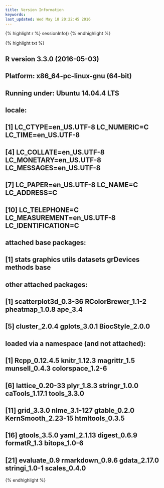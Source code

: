 ```yaml
---
title: Version Information
keywords: 
last_updated: Wed May 18 20:22:45 2016
---
```



{% highlight r %}
sessionInfo()
{% endhighlight %}

{% highlight txt %}
## R version 3.3.0 (2016-05-03)
## Platform: x86_64-pc-linux-gnu (64-bit)
## Running under: Ubuntu 14.04.4 LTS
## 
## locale:
##  [1] LC_CTYPE=en_US.UTF-8       LC_NUMERIC=C               LC_TIME=en_US.UTF-8       
##  [4] LC_COLLATE=en_US.UTF-8     LC_MONETARY=en_US.UTF-8    LC_MESSAGES=en_US.UTF-8   
##  [7] LC_PAPER=en_US.UTF-8       LC_NAME=C                  LC_ADDRESS=C              
## [10] LC_TELEPHONE=C             LC_MEASUREMENT=en_US.UTF-8 LC_IDENTIFICATION=C       
## 
## attached base packages:
## [1] stats     graphics  utils     datasets  grDevices methods   base     
## 
## other attached packages:
## [1] scatterplot3d_0.3-36 RColorBrewer_1.1-2   pheatmap_1.0.8       ape_3.4             
## [5] cluster_2.0.4        gplots_3.0.1         BiocStyle_2.0.0     
## 
## loaded via a namespace (and not attached):
##  [1] Rcpp_0.12.4.5      knitr_1.12.3       magrittr_1.5       munsell_0.4.3      colorspace_1.2-6  
##  [6] lattice_0.20-33    plyr_1.8.3         stringr_1.0.0      caTools_1.17.1     tools_3.3.0       
## [11] grid_3.3.0         nlme_3.1-127       gtable_0.2.0       KernSmooth_2.23-15 htmltools_0.3.5   
## [16] gtools_3.5.0       yaml_2.1.13        digest_0.6.9       formatR_1.3        bitops_1.0-6      
## [21] evaluate_0.9       rmarkdown_0.9.6    gdata_2.17.0       stringi_1.0-1      scales_0.4.0
{% endhighlight %}


